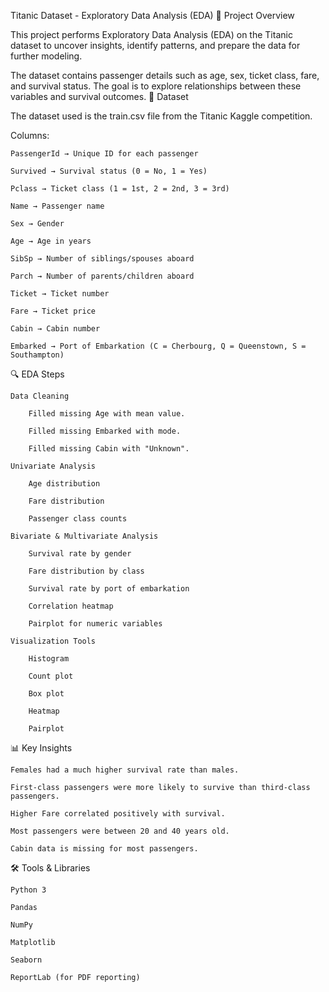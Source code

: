 Titanic Dataset - Exploratory Data Analysis (EDA)
📌 Project Overview

This project performs Exploratory Data Analysis (EDA) on the Titanic dataset to uncover insights, identify patterns, and prepare the data for further modeling.

The dataset contains passenger details such as age, sex, ticket class, fare, and survival status. The goal is to explore relationships between these variables and survival outcomes.
📂 Dataset

The dataset used is the train.csv file from the Titanic Kaggle competition.

Columns:

    PassengerId → Unique ID for each passenger

    Survived → Survival status (0 = No, 1 = Yes)

    Pclass → Ticket class (1 = 1st, 2 = 2nd, 3 = 3rd)

    Name → Passenger name

    Sex → Gender

    Age → Age in years

    SibSp → Number of siblings/spouses aboard

    Parch → Number of parents/children aboard

    Ticket → Ticket number

    Fare → Ticket price

    Cabin → Cabin number

    Embarked → Port of Embarkation (C = Cherbourg, Q = Queenstown, S = Southampton)

🔍 EDA Steps

    Data Cleaning

        Filled missing Age with mean value.

        Filled missing Embarked with mode.

        Filled missing Cabin with "Unknown".

    Univariate Analysis

        Age distribution

        Fare distribution

        Passenger class counts

    Bivariate & Multivariate Analysis

        Survival rate by gender

        Fare distribution by class

        Survival rate by port of embarkation

        Correlation heatmap

        Pairplot for numeric variables

    Visualization Tools

        Histogram

        Count plot

        Box plot

        Heatmap

        Pairplot

📊 Key Insights

    Females had a much higher survival rate than males.

    First-class passengers were more likely to survive than third-class passengers.

    Higher Fare correlated positively with survival.

    Most passengers were between 20 and 40 years old.

    Cabin data is missing for most passengers.

🛠 Tools & Libraries

    Python 3

    Pandas

    NumPy

    Matplotlib

    Seaborn

    ReportLab (for PDF reporting)
